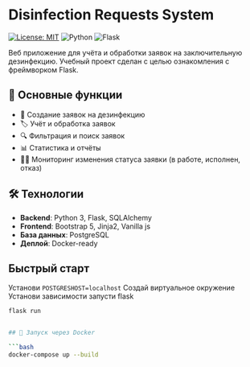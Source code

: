 # Disinfection Requests System

[![License: MIT](https://img.shields.io/badge/License-MIT-yellow.svg)](https://opensource.org/licenses/MIT)
![Python](https://img.shields.io/badge/python-3.8+-blue.svg)
![Flask](https://img.shields.io/badge/flask-2.0+-lightgrey.svg)

Веб приложение для учёта и обработки заявок на заключительную дезинфекцию. Учебный проект сделан с целью ознакомления с фреймворком Flask. 

## 📌 Основные функции

- 📝 Создание заявок на дезинфекцию
- 🏷️ Учёт и обработка заявок
- 🔍 Фильтрация и поиск заявок
- 📊 Статистика и отчёты
- 👨‍⚕️ Мониторинг изменения статуса заявки (в работе, исполнен, отказ)

## 🛠 Технологии

- **Backend**: Python 3, Flask, SQLAlchemy
- **Frontend**: Bootstrap 5, Jinja2, Vanilla js
- **База данных**: PostgreSQL
- **Деплой**: Docker-ready

## Быстрый старт

Установи `POSTGRESHOST=localhost`
Создай виртуальное окружение 
Установи зависимости
запусти flask

```bash
flask run


## 🐳 Запуск через Docker

```bash
docker-compose up --build
